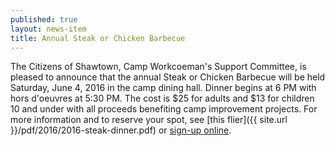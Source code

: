 ```yaml
---
published: true
layout: news-item
title: Annual Steak or Chicken Barbecue
---
```


The Citizens of Shawtown, Camp Workcoeman's Support Committee, is pleased to announce that the annual Steak or Chicken Barbecue will be held Saturday, June 4, 2016 in the camp dining hall. Dinner begins at 6 PM with hors d'oeuvres at 5:30 PM. The cost is $25 for adults and $13 for children 10 and under with all proceeds benefiting camp improvement projects. For more information and to reserve your spot, see [this flier]({{ site.url }}/pdf/2016/2016-steak-dinner.pdf) or [sign-up online](http://www.ctrivers.org/Event.aspx?id=14694).
